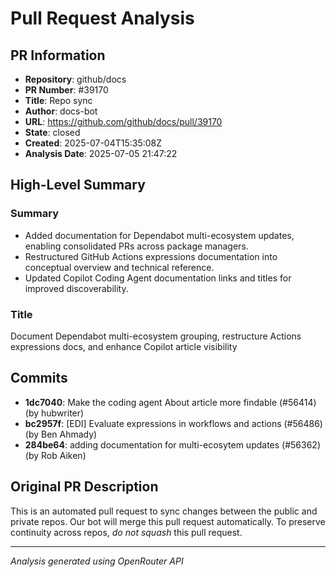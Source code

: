 # Pull Request Analysis

## PR Information
- **Repository**: github/docs
- **PR Number**: #39170
- **Title**: Repo sync
- **Author**: docs-bot
- **URL**: https://github.com/github/docs/pull/39170
- **State**: closed
- **Created**: 2025-07-04T15:35:08Z
- **Analysis Date**: 2025-07-05 21:47:22

## High-Level Summary

### Summary
- Added documentation for Dependabot multi-ecosystem updates, enabling consolidated PRs across package managers.
- Restructured GitHub Actions expressions documentation into conceptual overview and technical reference.
- Updated Copilot Coding Agent documentation links and titles for improved discoverability.

### Title
Document Dependabot multi-ecosystem grouping, restructure Actions expressions docs, and enhance Copilot article visibility

## Commits

- **1dc7040**: Make the coding agent About article more findable (#56414) (by hubwriter)
- **bc2957f**: [EDI] Evaluate expressions in workflows and actions (#56486) (by Ben Ahmady)
- **284be64**: adding documentation for multi-ecosytem updates (#56362) (by Rob Aiken)


## Original PR Description


This is an automated pull request to sync changes between the public and private repos.
Our bot will merge this pull request automatically.
To preserve continuity across repos, _do not squash_ this pull request.


---
*Analysis generated using OpenRouter API*
